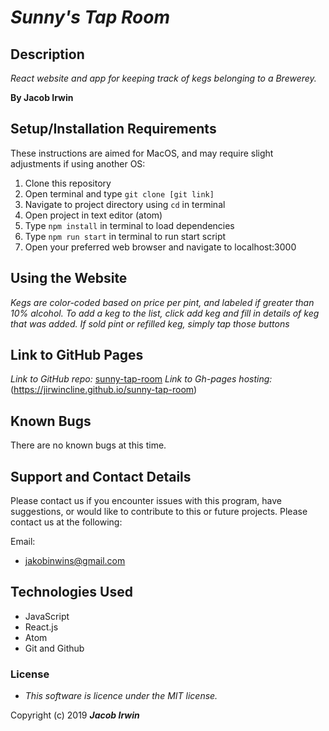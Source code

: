 # _Sunny's Tap Room_

## Description

 _React website and app for keeping track of kegs belonging to a Brewerey._

 **By Jacob Irwin**
## Setup/Installation Requirements

 These instructions are aimed for MacOS, and may require slight adjustments if using another OS:
1. Clone this repository
2. Open terminal and type `git clone [git link]`
3. Navigate to project directory using `cd` in terminal
4. Open project in text editor (atom)
5. Type `npm install` in terminal to load dependencies
5. Type `npm run start` in terminal to run start script
11. Open your preferred web browser and navigate to localhost:3000

## Using the Website

_Kegs are color-coded based on price per pint, and labeled if greater than 10% alcohol. To add a keg to the list, click add keg and fill in details of keg that was added. If sold pint or refilled keg, simply tap those buttons_

## Link to GitHub Pages

_Link to GitHub repo:_
[sunny-tap-room](https://github.com/jIrwinCline/sunny-tap-room.git)
_Link to Gh-pages hosting:_
(https://jirwincline.github.io/sunny-tap-room)

## Known Bugs

There are no known bugs at this time.

## Support and Contact Details

Please contact us if you encounter issues with this program, have suggestions, or would like to contribute to this or future projects. Please contact us at the following:

Email:
- jakobinwins@gmail.com

## Technologies Used

* JavaScript
* React.js
* Atom
* Git and Github

### License

* _This software is licence under the MIT license._

Copyright (c) 2019 **_Jacob Irwin_**
